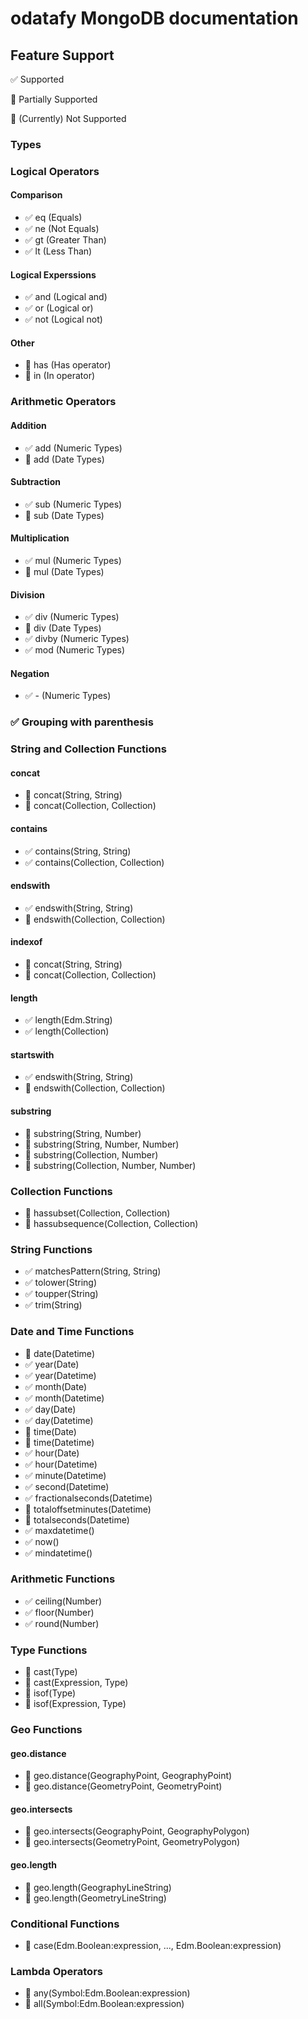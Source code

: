# odatafy MongoDB documentation



## Feature Support

:white_check_mark: Supported

:large_orange_diamond: Partially Supported

:red_circle: (Currently) Not Supported

### Types

### Logical Operators

#### Comparison
- :white_check_mark: eq (Equals)
- :white_check_mark: ne (Not Equals)
- :white_check_mark: gt (Greater Than)
- :white_check_mark: lt (Less Than)

#### Logical Experssions
- :white_check_mark: and (Logical and)
- :white_check_mark: or (Logical or)
- :white_check_mark: not (Logical not)

#### Other
- :red_circle: has (Has operator)
- :red_circle: in (In operator)

### Arithmetic Operators

#### Addition
- :white_check_mark: add (Numeric Types)
- :large_orange_diamond: add (Date Types)

#### Subtraction
- :white_check_mark: sub (Numeric Types)
- :large_orange_diamond: sub (Date Types)

#### Multiplication
- :white_check_mark: mul (Numeric Types)
- :red_circle: mul (Date Types)

#### Division
- :white_check_mark: div (Numeric Types)
- :red_circle: div (Date Types)
- :white_check_mark: divby (Numeric Types)
- :white_check_mark: mod (Numeric Types)

#### Negation
- :white_check_mark: - (Numeric Types)

### :white_check_mark: Grouping with parenthesis

### String and Collection Functions

#### concat
- :red_circle: concat(String, String)
- :red_circle: concat(Collection, Collection)

#### contains
- :white_check_mark: contains(String, String)
- :white_check_mark: contains(Collection, Collection)

#### endswith
- :white_check_mark: endswith(String, String)
- :red_circle: endswith(Collection, Collection)

#### indexof
- :red_circle: concat(String, String)
- :red_circle: concat(Collection, Collection)

#### length
- :white_check_mark: length(Edm.String)
- :white_check_mark: length(Collection)

#### startswith
- :white_check_mark: endswith(String, String)
- :red_circle: endswith(Collection, Collection)

#### substring
- :red_circle: substring(String, Number)
- :red_circle: substring(String, Number, Number)
- :red_circle: substring(Collection, Number)
- :red_circle: substring(Collection, Number, Number)

### Collection Functions
- :red_circle: hassubset(Collection, Collection)
- :red_circle: hassubsequence(Collection, Collection)

### String Functions
- :white_check_mark: matchesPattern(String, String)
- :white_check_mark: tolower(String)
- :white_check_mark: toupper(String)
- :white_check_mark: trim(String)

### Date and Time Functions
- :red_circle: date(Datetime)
- :white_check_mark: year(Date)
- :white_check_mark: year(Datetime)
- :white_check_mark: month(Date)
- :white_check_mark: month(Datetime)
- :white_check_mark: day(Date)
- :white_check_mark: day(Datetime)
- :red_circle: time(Date)
- :red_circle: time(Datetime)
- :white_check_mark: hour(Date)
- :white_check_mark: hour(Datetime)
- :white_check_mark: minute(Datetime)
- :white_check_mark: second(Datetime)
- :white_check_mark: fractionalseconds(Datetime)
- :red_circle: totaloffsetminutes(Datetime)
- :red_circle: totalseconds(Datetime)
- :white_check_mark: maxdatetime()
- :white_check_mark: now()
- :white_check_mark: mindatetime()

### Arithmetic Functions
- :white_check_mark: ceiling(Number)
- :white_check_mark: floor(Number)
- :white_check_mark: round(Number)

### Type Functions
- :red_circle: cast(Type)
- :large_orange_diamond: cast(Expression, Type)
- :red_circle: isof(Type)
- :red_circle: isof(Expression, Type)

### Geo Functions

#### geo.distance
- :red_circle: geo.distance(GeographyPoint, GeographyPoint)
- :red_circle: geo.distance(GeometryPoint, GeometryPoint)

#### geo.intersects
- :red_circle: geo.intersects(GeographyPoint, GeographyPolygon)
- :red_circle: geo.intersects(GeometryPoint, GeometryPolygon)

#### geo.length
- :red_circle: geo.length(GeographyLineString)
- :red_circle: geo.length(GeometryLineString)

### Conditional Functions
- :red_circle: case(Edm.Boolean:expression, ..., Edm.Boolean:expression)

### Lambda Operators
- :red_circle: any(Symbol:Edm.Boolean:expression)
- :red_circle: all(Symbol:Edm.Boolean:expression)